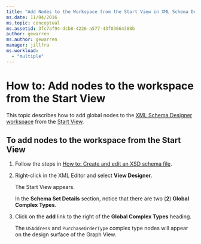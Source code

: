 ```yaml
---
title: "Add Nodes to the Workspace from the Start View in XML Schema Designer"
ms.date: 11/04/2016
ms.topic: conceptual
ms.assetid: 3fc7af94-dcb8-4226-a577-43f03664388b
author: gewarren
ms.author: gewarren
manager: jillfra
ms.workload:
  - "multiple"
---
```

# How to: Add nodes to the workspace from the Start View

This topic describes how to add global nodes to the [XML Schema Designer workspace](../xml-tools/xml-schema-designer-workspace.md) from the [Start View](../xml-tools/start-view.md).

## To add nodes to the workspace from the Start View

1.  Follow the steps in [How to: Create and edit an XSD schema file](../xml-tools/how-to-create-and-edit-an-xsd-schema-file.md).

2.  Right-click in the XML Editor and select **View Designer**.

     The Start View appears.

     In the **Schema Set Details** section, notice that there are two (**2**) **Global Complex Types**.

3.  Click on the **add** link to the right of the **Global Complex Types** heading.

     The `USAddress` and `PurchaseOrderType` complex type nodes will appear on the design surface of the Graph View.